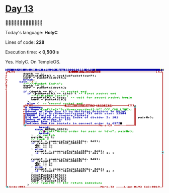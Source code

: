 # [Day 13](https://adventofcode.com/2022/day/13) 
:gift::gift::gift::gift::gift::gift::gift::gift::gift::gift::gift::gift::gift:

Today's language: **HolyC**

Lines of code: **228**

Execution time: **< 0,500 s**

Yes. HolyC. On TempleOS.

<!-- yes, coded in HolyC on TempleOS -->

![TempleOS Screenshot](day13.png "It actually runs")
